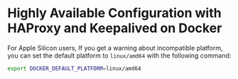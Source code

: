 # Highly Available Configuration with HAProxy and Keepalived on Docker

For Apple Silicon users, If you get a warning about incompatible platform, you can set the default platform to `linux/amd64` with the following command:

```sh
export DOCKER_DEFAULT_PLATFORM=linux/amd64
```
